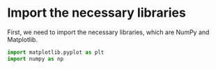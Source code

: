# Import the necessary libraries

First, we need to import the necessary libraries, which are NumPy and Matplotlib.

```python
import matplotlib.pyplot as plt
import numpy as np
```
